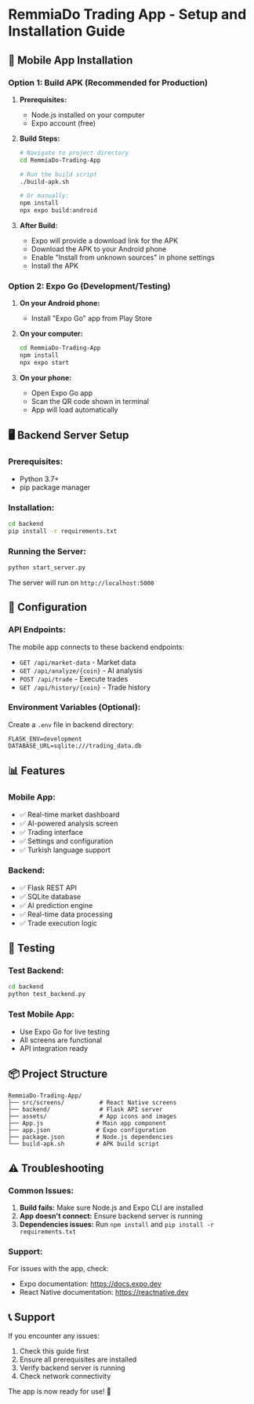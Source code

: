 # RemmiaDo Trading App - Setup and Installation Guide

## 📱 Mobile App Installation

### Option 1: Build APK (Recommended for Production)
1. **Prerequisites:**
   - Node.js installed on your computer
   - Expo account (free)

2. **Build Steps:**
   ```bash
   # Navigate to project directory
   cd RemmiaDo-Trading-App
   
   # Run the build script
   ./build-apk.sh
   
   # Or manually:
   npm install
   npx expo build:android
   ```

3. **After Build:**
   - Expo will provide a download link for the APK
   - Download the APK to your Android phone
   - Enable "Install from unknown sources" in phone settings
   - Install the APK

### Option 2: Expo Go (Development/Testing)
1. **On your Android phone:**
   - Install "Expo Go" app from Play Store

2. **On your computer:**
   ```bash
   cd RemmiaDo-Trading-App
   npm install
   npx expo start
   ```

3. **On your phone:**
   - Open Expo Go app
   - Scan the QR code shown in terminal
   - App will load automatically

## 🖥️ Backend Server Setup

### Prerequisites:
- Python 3.7+
- pip package manager

### Installation:
```bash
cd backend
pip install -r requirements.txt
```

### Running the Server:
```bash
python start_server.py
```

The server will run on `http://localhost:5000`

## 🔧 Configuration

### API Endpoints:
The mobile app connects to these backend endpoints:
- `GET /api/market-data` - Market data
- `GET /api/analyze/{coin}` - AI analysis
- `POST /api/trade` - Execute trades
- `GET /api/history/{coin}` - Trade history

### Environment Variables (Optional):
Create a `.env` file in backend directory:
```
FLASK_ENV=development
DATABASE_URL=sqlite:///trading_data.db
```

## 📊 Features

### Mobile App:
- ✅ Real-time market dashboard
- ✅ AI-powered analysis screen
- ✅ Trading interface
- ✅ Settings and configuration
- ✅ Turkish language support

### Backend:
- ✅ Flask REST API
- ✅ SQLite database
- ✅ AI prediction engine
- ✅ Real-time data processing
- ✅ Trade execution logic

## 🚀 Testing

### Test Backend:
```bash
cd backend
python test_backend.py
```

### Test Mobile App:
- Use Expo Go for live testing
- All screens are functional
- API integration ready

## 📦 Project Structure

```
RemmiaDo-Trading-App/
├── src/screens/          # React Native screens
├── backend/              # Flask API server
├── assets/               # App icons and images
├── App.js               # Main app component
├── app.json             # Expo configuration
├── package.json         # Node.js dependencies
└── build-apk.sh         # APK build script
```

## ⚠️ Troubleshooting

### Common Issues:
1. **Build fails:** Make sure Node.js and Expo CLI are installed
2. **App doesn't connect:** Ensure backend server is running
3. **Dependencies issues:** Run `npm install` and `pip install -r requirements.txt`

### Support:
For issues with the app, check:
- Expo documentation: https://docs.expo.dev
- React Native documentation: https://reactnative.dev

## 📞 Support

If you encounter any issues:
1. Check this guide first
2. Ensure all prerequisites are installed
3. Verify backend server is running
4. Check network connectivity

The app is now ready for use! 🎉

